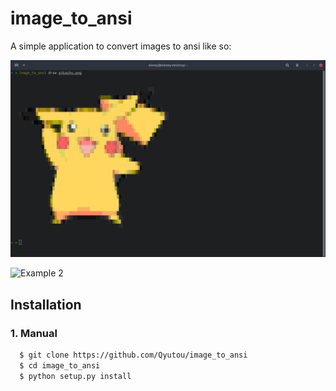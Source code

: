 # image_to_ansi
A simple application to convert images to ansi like so:

![Example 1](https://github.com/Qyutou/image_to_ansi/blob/main/example/example1.png)

![Example 2](https://github.com/Qyutou/image_to_ansi/blob/main/example/example2.png)

## Installation
### 1. Manual
```bash
  $ git clone https://github.com/Qyutou/image_to_ansi
  $ cd image_to_ansi
  $ python setup.py install
```